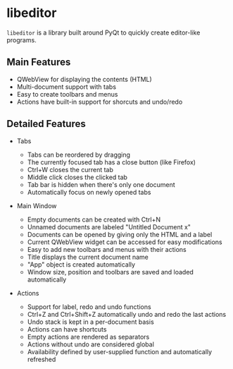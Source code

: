 libeditor
=========

`libeditor` is a library built around PyQt to quickly create
editor-like programs. 

Main Features
-------------

- QWebView for displaying the contents (HTML)
- Multi-document support with tabs
- Easy to create toolbars and menus
- Actions have built-in support for shorcuts and undo/redo


Detailed Features
----------------

- Tabs
  - Tabs can be reordered by dragging
  - The currently focused tab has a close button (like Firefox)
  - Ctrl+W closes the current tab
  - Middle click closes the clicked tab
  - Tab bar is hidden when there's only one document
  - Automatically focus on newly opened tabs
  
- Main Window
  - Empty documents can be created with Ctrl+N
  - Unnamed documents are labeled "Untitled Document x"
  - Documents can be opened by giving only the HTML and a label
  - Current QWebView widget can be accessed for easy modifications
  - Easy to add new toolbars and menus with their actions
  - Title displays the current document name
  - "App" object is created automatically
  - Window size, position and toolbars are saved and loaded automatically
  
- Actions
  - Support for label, redo and undo functions
  - Ctrl+Z and Ctrl+Shift+Z automatically undo and redo the last actions
  - Undo stack is kept in a per-document basis
  - Actions can have shortcuts
  - Empty actions are rendered as separators
  - Actions without undo are considered global
  - Availability defined by user-supplied function and automatically refreshed
